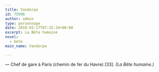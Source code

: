 ```yaml
---
title: Vandorpe
id: 75996
author: admin
type: personnage
date: 2010-03-17T07:25:24+00:00
excerpt: La Bête humaine
novel:
  - bete
main_name: Vandorpe

---
```

— Chef de gare à Paris (chemin de fer du Havre) [33]. _(La Bête humaine.)_